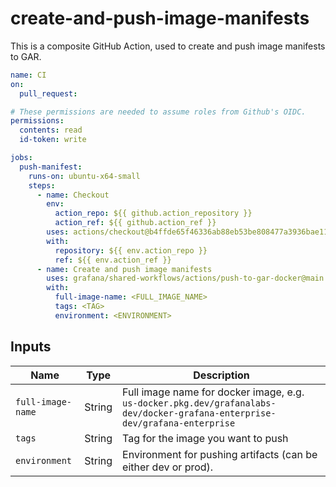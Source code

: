 # create-and-push-image-manifests

This is a composite GitHub Action, used to create and push image manifests to GAR.

```yaml
name: CI
on:
  pull_request:

# These permissions are needed to assume roles from Github's OIDC.
permissions:
  contents: read
  id-token: write

jobs:
  push-manifest:
    runs-on: ubuntu-x64-small
    steps:
      - name: Checkout
        env:
          action_repo: ${{ github.action_repository }}
          action_ref: ${{ github.action_ref }}
        uses: actions/checkout@b4ffde65f46336ab88eb53be808477a3936bae11 # v4.1.1
        with:
          repository: ${{ env.action_repo }}
          ref: ${{ env.action_ref }}
      - name: Create and push image manifests
        uses: grafana/shared-workflows/actions/push-to-gar-docker@main
        with:
          full-image-name: <FULL_IMAGE_NAME>
          tags: <TAG> 
          environment: <ENVIRONMENT>
```

## Inputs

| Name                   | Type    | Description                                                                                                                                                                    |
| ---------------------- | ------- | ------------------------------------------------------------------------------------------------------------------------------------------------------------------------------ |
| `full-image-name`             | String  | Full image name for docker image, e.g. `us-docker.pkg.dev/grafanalabs-dev/docker-grafana-enterprise-dev/grafana-enterprise`                                                                                                                       |
| `tags`                 | String    | Tag for the image you want to push                                                                     |
| `environment`              | String    | Environment for pushing artifacts (can be either dev or prod).                                                                                                                                       
